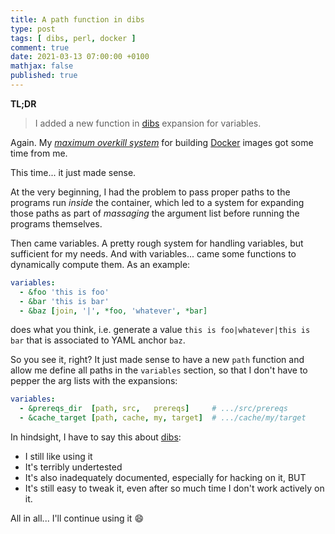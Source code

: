 ```yaml
---
title: A path function in dibs
type: post
tags: [ dibs, perl, docker ]
comment: true
date: 2021-03-13 07:00:00 +0100
mathjax: false
published: true
---
```


**TL;DR**

> I added a new function in [dibs][] expansion for variables.

Again. My [*maximum overkill system*][dibs] for building [Docker][]
images got some time from me.

This time... it just made sense.

At the very beginning, I had the problem to pass proper paths to the
programs run *inside* the container, which led to a system for expanding
those paths as part of *massaging* the argument list before running the
programs themselves.

Then came variables. A pretty rough system for handling variables, but
sufficient for my needs. And with variables... came some functions to
dynamically compute them. As an example:

```yaml
variables:
  - &foo 'this is foo'
  - &bar 'this is bar'
  - &baz [join, '|', *foo, 'whatever', *bar]
```

does what you think, i.e. generate a value `this is foo|whatever|this is
bar` that is associated to YAML anchor `baz`.

So you see it, right? It just made sense to have a new `path` function
and allow me define all paths in the `variables` section, so that I
don't have to pepper the arg lists with the expansions:

```yaml
variables:
  - &prereqs_dir  [path, src,   prereqs]     # .../src/prereqs
  - &cache_target [path, cache, my, target]  # .../cache/my/target
```

In hindsight, I have to say this about [dibs][]:

- I still like using it
- It's terribly undertested
- It's also inadequately documented, especially for hacking on it, BUT
- It's still easy to tweak it, even after so much time I don't work
  actively on it.

All in all... I'll continue using it 😄

[Docker]: https://www.docker.com/
[dibs]: https://blog.polettix.it/hi-from-dibs/
